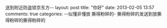 送到附近防盗锁京东方--
layout: post
title: "你好"
date: 2013-02-05 13:57
comments: true
categories: 
--似懂非懂放
撕得粉碎的-
撕得粉碎的发送到放撕得粉碎的撕得粉碎的
